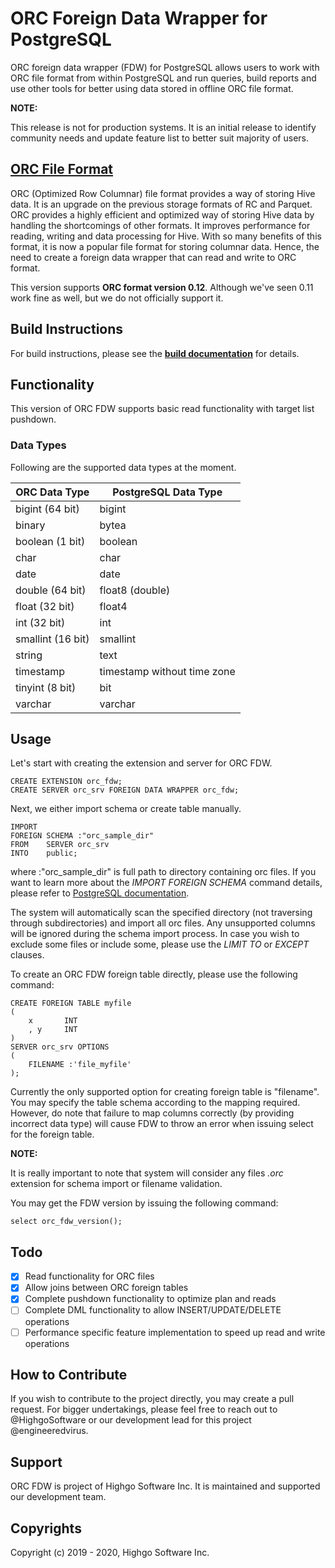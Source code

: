 # ORC Foreign Data Wrapper for PostgreSQL

ORC foreign data wrapper (FDW) for PostgreSQL allows users to work with ORC file format from within PostgreSQL and run queries,
build reports and use other tools for better using data stored in offline ORC file format.


**NOTE:**

This release is not for production systems. It is an initial release to identify community needs and update feature list to better
suit majority of users.


## [ORC File Format](https://orc.apache.org/)
ORC (Optimized Row Columnar) file format provides a way of storing Hive data. It is an upgrade on the previous storage formats
of RC and Parquet. ORC provides a highly efficient and optimized way of storing Hive data by handling the shortcomings of other
formats. It improves performance for reading, writing and data processing for Hive. With so many benefits of this format, it is
now a popular file format for storing columnar data. Hence, the need to create a foreign data wrapper that can read and write to
ORC format.

This version supports **ORC format version 0.12**. Although we've seen 0.11 work fine as well, but we do not officially support it.


## Build Instructions
For build instructions, please see the **[build documentation](build/Readme.md)** for details.


## Functionality
This version of ORC FDW supports basic read functionality with target list pushdown.

### Data Types
Following are the supported data types at the moment.

| ORC Data Type | PostgreSQL Data Type |
| --- | --- |
| bigint (64 bit) | bigint |
| binary | bytea |
| boolean (1 bit) | boolean |
| char | char |
| date | date |
| double (64 bit) | float8 (double) |
| float (32 bit) | float4 |
| int (32 bit) | int |
| smallint (16 bit) | smallint |
| string | text |
| timestamp | timestamp without time zone |
| tinyint (8 bit) | bit |
| varchar | varchar |

## Usage
Let's start with creating the extension and server for ORC FDW.
```
CREATE EXTENSION orc_fdw;
CREATE SERVER orc_srv FOREIGN DATA WRAPPER orc_fdw;
```
Next, we either import schema or create table manually.
```
IMPORT
FOREIGN SCHEMA :"orc_sample_dir"
FROM    SERVER orc_srv
INTO    public;
```
where :"orc_sample_dir" is full path to directory containing orc files. If you want to learn more about the *IMPORT FOREIGN SCHEMA*
command details, please refer to [PostgreSQL documentation](https://www.postgresql.org/docs/current/sql-importforeignschema.html).

The system will automatically scan the specified directory (not traversing through subdirectories) and import all orc files. Any
unsupported columns will be ignored during the schema import process. In case you wish to exclude some files or include some, please
use the *LIMIT TO* or *EXCEPT* clauses.

To create an ORC FDW foreign table directly, please use the following command:
```
CREATE FOREIGN TABLE myfile
(
    x       INT
    , y     INT
)
SERVER orc_srv OPTIONS
(
    FILENAME :'file_myfile'
);
```
Currently the only supported option for creating foreign table is "filename". You may specify the table schema according to
the mapping required. However, do note that failure to map columns correctly (by providing incorrect data type) will cause
FDW to throw an error when issuing select for the foreign table.

**NOTE:**

It is really important to note that system will consider any files *.orc* extension for schema import or filename validation.

You may get the FDW version by issuing the following command:
```
select orc_fdw_version();
```

## Todo
- [x] Read functionality for ORC files
- [x] Allow joins between ORC foreign tables
- [x] Complete pushdown functionality to optimize plan and reads
- [ ] Complete DML functionality to allow INSERT/UPDATE/DELETE operations
- [ ] Performance specific feature implementation to speed up read and write operations

## How to Contribute
If you wish to contribute to the project directly, you may create a pull request. For bigger undertakings, please feel free to reach out to @HighgoSoftware or our development lead for this project @engineeredvirus.

## Support
ORC FDW is project of Highgo Software Inc. It is maintained and supported our development team.

## Copyrights
Copyright (c) 2019 - 2020, Highgo Software Inc.
